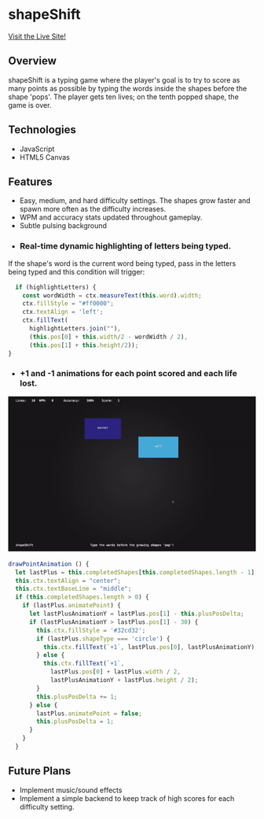 # shapeShift

[Visit the Live Site!](https://edmundho.github.io/ShapeShift/)

## Overview
shapeShift is a typing game where the player's goal is to try to score as many points as possible by typing the words inside the shapes before the shape 'pops'. The player gets ten lives; on the tenth popped shape, the game is over.

## Technologies
* JavaScript
* HTML5 Canvas

## Features
* Easy, medium, and hard difficulty settings. The shapes grow faster and spawn more often as the difficulty increases.
* WPM and accuracy stats updated throughout gameplay.
* Subtle pulsing background
* ### Real-time dynamic highlighting of letters being typed.

If the shape's word is the current word being typed, pass in the letters being typed and this condition will trigger:
```javascript
  if (highlightLetters) {
    const wordWidth = ctx.measureText(this.word).width;
    ctx.fillStyle = "#ff0000";
    ctx.textAlign = 'left';
    ctx.fillText(
      highlightLetters.join(""), 
      (this.pos[0] + this.width/2 - wordWidth / 2), 
      (this.pos[1] + this.height/2));
} 
```


* ### +1 and -1 animations for each point scored and each life lost.

![](https://raw.githubusercontent.com/edmundho/ShapeShift/master/docs/shapeshift_demo.gif)

```javascript
drawPointAnimation () {
  let lastPlus = this.completedShapes[this.completedShapes.length - 1];
  this.ctx.textAlign = "center";
  this.ctx.textBaseLine = "middle";
  if (this.completedShapes.length > 0) {
    if (lastPlus.animatePoint) {
      let lastPlusAnimationY = lastPlus.pos[1] - this.plusPosDelta;
      if (lastPlusAnimationY > lastPlus.pos[1] - 30) {
        this.ctx.fillStyle = '#32cd32';
        if (lastPlus.shapeType === 'circle') {
          this.ctx.fillText(`+1`, lastPlus.pos[0], lastPlusAnimationY);
        } else {
          this.ctx.fillText(`+1`, 
            lastPlus.pos[0] + lastPlus.width / 2, 
            lastPlusAnimationY + lastPlus.height / 2);
        }
        this.plusPosDelta += 1;
      } else {
        lastPlus.animatePoint = false;
        this.plusPosDelta = 1;
      }
    }
  }
```

## Future Plans
* Implement music/sound effects
* Implement a simple backend to keep track of high scores for each difficulty setting.